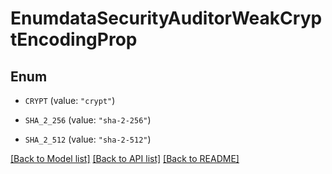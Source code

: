 # EnumdataSecurityAuditorWeakCryptEncodingProp

## Enum


* `CRYPT` (value: `"crypt"`)

* `SHA_2_256` (value: `"sha-2-256"`)

* `SHA_2_512` (value: `"sha-2-512"`)


[[Back to Model list]](../README.md#documentation-for-models) [[Back to API list]](../README.md#documentation-for-api-endpoints) [[Back to README]](../README.md)



